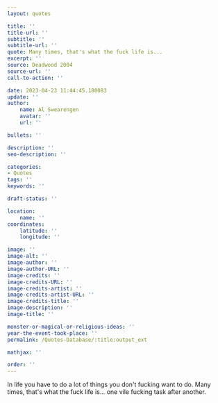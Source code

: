 ```yaml
---
layout: quotes

title: ''
title-url: ''
subtitle: ''
subtitle-url: ''
quote: Many times, that's what the fuck life is...
excerpt: ''
source: Deadwood 2004
source-url: ''
call-to-action: ''

date: 2023-04-23 11:44:45.180083
update: ''
author:
    name: Al Swearengen
    avatar: ''
    url: ''

bullets: ''

description: ''
seo-description: ''

categories:
- Quotes
tags: ''
keywords: ''

draft-status: ''

location:
    name: ''
coordinates:
    latitude: ''
    longitude: ''

image: ''
image-alt: ''
image-author: ''
image-author-URL: ''
image-credits: ''
image-credits-URL: ''
image-credits-artist: ''
image-credits-artist-URL: ''
image-credits-title: ''
image-description: ''
image-title: ''

monster-or-magical-or-religious-ideas: ''
year-the-event-took-place: ''
permalink: /Quotes-Database/:title:output_ext

mathjax: ''

order: ''
---
```

In life you have to do a lot of things you don't fucking want to do. Many times, that's what the fuck life is... one vile fucking task after another.